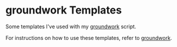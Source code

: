 # groundwork Templates
Some templates I've used with my [groundwork](https://github.com/hammad-r-javed/groundwork) script.

For instructions on how to use these templates, refer to [groundwork](https://github.com/hammad-r-javed/groundwork).
